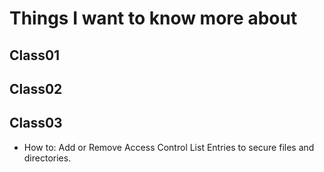 # Things I want to know more about

## Class01

## Class02

## Class03

- How to: Add or Remove Access Control List Entries to secure files and directories.
